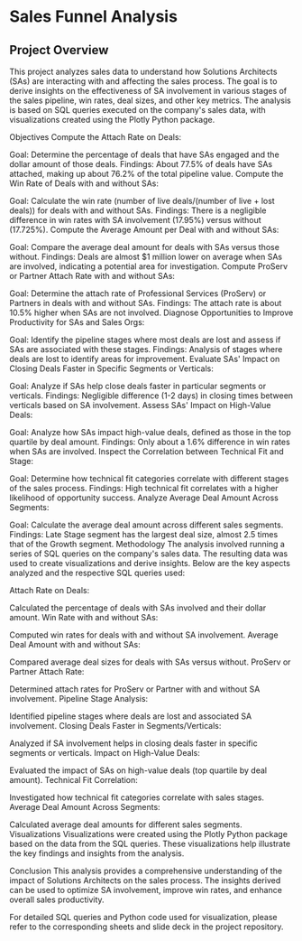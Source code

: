 # Sales Funnel Analysis

## Project Overview
This project analyzes sales data to understand how Solutions Architects (SAs) are interacting with and affecting the sales process. The goal is to derive insights on the effectiveness of SA involvement in various stages of the sales pipeline, win rates, deal sizes, and other key metrics. The analysis is based on SQL queries executed on the company's sales data, with visualizations created using the Plotly Python package.

Objectives
Compute the Attach Rate on Deals:

Goal: Determine the percentage of deals that have SAs engaged and the dollar amount of those deals.
Findings: About 77.5% of deals have SAs attached, making up about 76.2% of the total pipeline value.
Compute the Win Rate of Deals with and without SAs:

Goal: Calculate the win rate (number of live deals/(number of live + lost deals)) for deals with and without SAs.
Findings: There is a negligible difference in win rates with SA involvement (17.95%) versus without (17.725%).
Compute the Average Amount per Deal with and without SAs:

Goal: Compare the average deal amount for deals with SAs versus those without.
Findings: Deals are almost $1 million lower on average when SAs are involved, indicating a potential area for investigation.
Compute ProServ or Partner Attach Rate with and without SAs:

Goal: Determine the attach rate of Professional Services (ProServ) or Partners in deals with and without SAs.
Findings: The attach rate is about 10.5% higher when SAs are not involved.
Diagnose Opportunities to Improve Productivity for SAs and Sales Orgs:

Goal: Identify the pipeline stages where most deals are lost and assess if SAs are associated with these stages.
Findings: Analysis of stages where deals are lost to identify areas for improvement.
Evaluate SAs' Impact on Closing Deals Faster in Specific Segments or Verticals:

Goal: Analyze if SAs help close deals faster in particular segments or verticals.
Findings: Negligible difference (1-2 days) in closing times between verticals based on SA involvement.
Assess SAs' Impact on High-Value Deals:

Goal: Analyze how SAs impact high-value deals, defined as those in the top quartile by deal amount.
Findings: Only about a 1.6% difference in win rates when SAs are involved.
Inspect the Correlation between Technical Fit and Stage:

Goal: Determine how technical fit categories correlate with different stages of the sales process.
Findings: High technical fit correlates with a higher likelihood of opportunity success.
Analyze Average Deal Amount Across Segments:

Goal: Calculate the average deal amount across different sales segments.
Findings: Late Stage segment has the largest deal size, almost 2.5 times that of the Growth segment.
Methodology
The analysis involved running a series of SQL queries on the company's sales data. The resulting data was used to create visualizations and derive insights. Below are the key aspects analyzed and the respective SQL queries used:

Attach Rate on Deals:

Calculated the percentage of deals with SAs involved and their dollar amount.
Win Rate with and without SAs:

Computed win rates for deals with and without SA involvement.
Average Deal Amount with and without SAs:

Compared average deal sizes for deals with SAs versus without.
ProServ or Partner Attach Rate:

Determined attach rates for ProServ or Partner with and without SA involvement.
Pipeline Stage Analysis:

Identified pipeline stages where deals are lost and associated SA involvement.
Closing Deals Faster in Segments/Verticals:

Analyzed if SA involvement helps in closing deals faster in specific segments or verticals.
Impact on High-Value Deals:

Evaluated the impact of SAs on high-value deals (top quartile by deal amount).
Technical Fit Correlation:

Investigated how technical fit categories correlate with sales stages.
Average Deal Amount Across Segments:

Calculated average deal amounts for different sales segments.
Visualizations
Visualizations were created using the Plotly Python package based on the data from the SQL queries. These visualizations help illustrate the key findings and insights from the analysis.

Conclusion
This analysis provides a comprehensive understanding of the impact of Solutions Architects on the sales process. The insights derived can be used to optimize SA involvement, improve win rates, and enhance overall sales productivity.

For detailed SQL queries and Python code used for visualization, please refer to the corresponding sheets and slide deck in the project repository.
